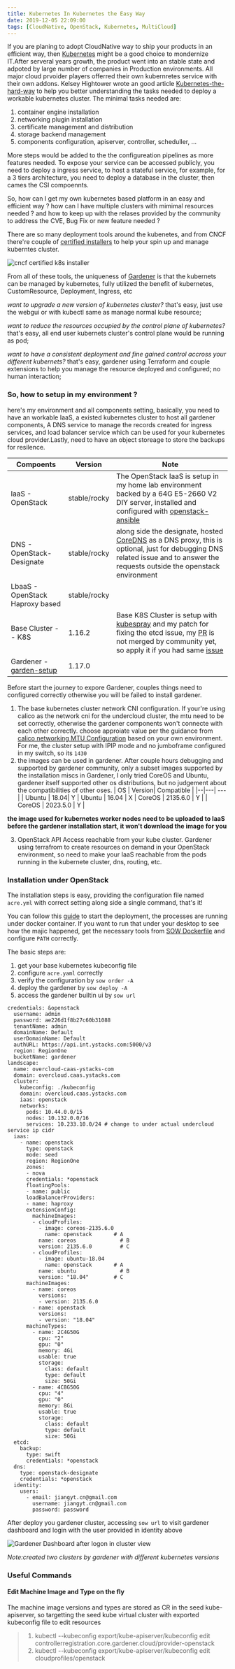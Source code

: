 ```yaml
---
title: Kubernetes In Kubernetes the Easy Way
date: 2019-12-05 22:09:00
tags: [CloudNative, OpenStack, Kubernetes, MultiCloud]
---
```


If you are planing to adopt CloudNative way to ship your products in an efficient way, then [Kubernetes](https://kubernetes.io/) might be a good choice to mondernize IT.After serveral years growth, the product went into an stable state and adpoted by large number of companies in Production environments. All major cloud prvoider players offerred their own kubernretes service with their own addons. Kelsey Hightower wrote an good article [Kubernetes-the-hard-way](https://github.com/kelseyhightower/kubernetes-the-hard-way) to help you better understanding the tasks needed to deploy a workable kubernetes cluster. The minimal tasks needed are:

<!--more-->
1. container engine installation
1. networking plugin installation
1. certificate management and distribution
2. storage backend management
3. components configuration, apiserver, controller, scheduller, ...

More steps would be added to the the configureation pipelines as more features needed. To expose your service can be accessed publicly, you need to deploy a ingress service, to host a stateful service, for example, for a 3 tiers architecture, you need to deploy a database in the cluster, then cames the CSI compoennts.

So, how can I get my own kubernetes based platform in an easy and efficient way ? how can I have multiple clusters with mimimal resources needed ? and how to keep up with the relases provided by the community to address the CVE, Bug Fix or new feature needed ? 


There are so many deployment tools around the kubenetes, and from CNCF there're couple of [certified installers](https://landscape.cncf.io/category=certified-kubernetes-installer&format=card-mode&grouping=category) to help your spin up and manage kuberntes cluster.

![cncf certified k8s installer](/images/cncf-certified-k8s-installer.png)


From all of these tools, the uniqueness of [Gardener](https://gardener.cloud/) is that the kubernets can be managed by kubernetes, fully utilized the benefit of kubernetes, CustomResource, Deployment, Ingress, etc

_want to upgrade a new version of kubernetes cluster?_ that's easy, just use the webgui or with kubectl same as manage normal kube resource;

_want to reduce the resources occupied by the control plane of kubernetes?_ that's easy, all end user kubernets cluster's control plane would be running as pod;

_want to have a consistent deployment and fine gained control accross your different kubernets?_ that's easy, gardener using Terraform and couple extensions to help you manage the resource deployed and configured; no human interaction;


### So, how to setup in my environment ?

here's my environment and all components setting, basically, you need to have an workable IaaS, a existed kubernetes cluster to host all gardener components, A DNS service to manage the records created for ingress services, and load balancer service which can be used for your kubernetes cloud provider.Lastly, need to have an object storeage to store the backups for resilence.

|Compoents|Version|Note|
|---|---|---|
|IaaS - OpenStack|stable/rocky| The OpenStack IaaS is setup in my home lab environment backed by a 64G E5-2660 V2 DIY server, installed and configured with [openstack-ansible](https://git.openstack.org/openstack/openstack-ansible)|
|DNS - OpenStack-Designate | stable/rocky |along side the designate, hosted [CoreDNS](https://coredns.io/) as a DNS proxy, this is optional, just for debugging DNS related issue and to answer the requests outside the openstack environment|
|LbaaS - OpenStack Haproxy based | stable/rocky ||
|Base Cluster -- K8S|1.16.2| Base K8S Cluster is setup with [kubespray](https://github.com/kubernetes-sigs/kubespray.git) and my patch for fixing the etcd issue, my [PR](https://github.com/kubernetes-sigs/kubespray/pull/5368) is not merged by community yet, so apply it if you had same [issue](https://github.com/kubernetes-sigs/kubespray/issues/4772)|
|Gardener - [garden-setup](https://github.com/gardener/garden-setup) | 1.17.0 | |

Before start the journey to expore Gardener, couples things need to configured correctly otherwise you will be failed to install gardener. 

1. The base kubernetes cluster  network CNI configuration.
If your're using calico as the network cni for the undercloud cluster, the mtu need to be set correctly, otherwise the gardener components won't connecte with each other correctly. choose approiate value per the guidance from [calico networking MTU Configuration](https://docs.projectcalico.org/v3.10/networking/mtu) based on your own environment. For me, the cluster setup with IPIP mode and no jumboframe configured in my switch, so its `1430`
2. the images can be used in gardener.
After couple hours debugging and supported by gardener community, only a subset images supported by the installation miscs in Gardener, I only tried CoreOS and Ubuntu, gardener itself supported other os distributions, but no judgement about the compatibilities of other oses.
| OS | Version| Compatible |
|--|---| --- |
| Ubuntu | 18.04| Y
| Ubuntu | 16.04 | X
| CoreOS | 2135.6.0 | Y |
| CoreOS | 2023.5.0 | Y |

**the image used for kubernetes worker nodes need to be uploaded to IaaS before the gardener installation start, it won't download the image for you**

3. OpenStack API Access reachable from your kube cluster.
Gardener using terrafrom to create resources on demand in your OpenStack environment, so need to make your IaaS reachable from the pods running in the kubernete cluster, dns, routing, etc.

### Installation under OpenStack

The installation steps is easy, providing the configuration file named `acre.yml` with correct setting along side a single command, that's it!

You can follow this [guide](https://github.com/gardener/garden-setup/blob/1.17.0/README.md) to start the deployment, the processes are running under docker container. If you want to run that under your desktop to see how the majic happened, get the necessary tools from [SOW Dockerfile](https://github.com/gardener/sow/blob/master/docker/Dockerfile) and configure `PATH` correctly.

The basic steps are:
1. get your base kubernetes kubeconfig file
2. configure `acre.yaml` correctly
3. verify the configuration by `sow order -A`
4. deploy the gardener by `sow deploy -A`
5. access the gardener builtin ui by `sow url`


```plain
credentials: &openstack
  username: admin
  password: ae226d1f8b27c60b31088
  tenantName: admin
  domainName: Default
  userDomainName: Default
  authURL: https://api.int.ystacks.com:5000/v3
  region: RegionOne
  bucketName: gardener
landscape:
  name: overcloud-caas-ystacks-com
  domain: overcloud.caas.ystacks.com
  cluster:
    kubeconfig: ./kubeconfig
    domain: overcloud.caas.ystacks.com
    iaas: openstack
    networks:
      pods: 10.44.0.0/15
      nodes: 10.132.0.0/16
      services: 10.233.10.0/24 # change to under actual undercloud service ip cidr
  iaas:
    - name: openstack
      type: openstack
      mode: seed
      region: RegionOne
      zones:
      - nova
      credentials: *openstack
      floatingPools:
      - name: public
      loadBalancerProviders:
      - name: haproxy
      extensionConfig:
        machineImages:
        - cloudProfiles:
          - image: coreos-2135.6.0
            name: openstack       # A
          name: coreos              # B
          version: 2135.6.0         # C
        - cloudProfiles:
          - image: ubuntu-18.04
            name: openstack       # A
          name: ubuntu              # B
          version: "18.04"        # C
      machineImages:
        - name: coreos
          versions:
          - version: 2135.6.0
        - name: openstack
          versions:
          - version: "18.04"
      machineTypes:
        - name: 2C4G50G
          cpu: "2"
          gpu: "0"
          memory: 4Gi
          usable: true
          storage:
            class: default
            type: default
            size: 50Gi
        - name: 4C8G50G
          cpu: "4"
          gpu: "0"
          memory: 8Gi
          usable: true
          storage:
            class: default
            type: default
            size: 50Gi
  etcd:
    backup:
      type: swift
      credentials: *openstack
  dns:
    type: openstack-designate
    credentials: *openstack
  identity:
    users:
      - email: jiangyt.cn@gmail.com
        username: jiangyt.cn@gmail.com
        password: password
```



After deploy you gardener cluster, accessing `sow url` to visit gardener dashboard and login with the user provided in identity above

![Gardener Dashboard after logon in cluster view](/images/gardener-dashboard-clusters.png)

_Note:created two clusters by gardener with different kubernetes versions_



### Useful Commands

#### Edit Machine Image and Type on the fly
The machine image versions and types are stored as CR in the seed kube-apiserver, so targetting the seed kube virtual cluster with exported kubeconfig file to edit resources

>1. kubectl --kubeconfig export/kube-apiserver/kubeconfig edit controllerregistration.core.gardener.cloud/provider-openstack
>2. kubectl --kubeconfig export/kube-apiserver/kubeconfig edit cloudprofiles/openstack
